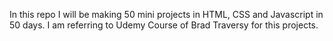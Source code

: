 In this repo I will be making 50 mini projects in HTML, CSS and Javascript in 50 days. I am referring to Udemy Course of Brad Traversy for this projects.
